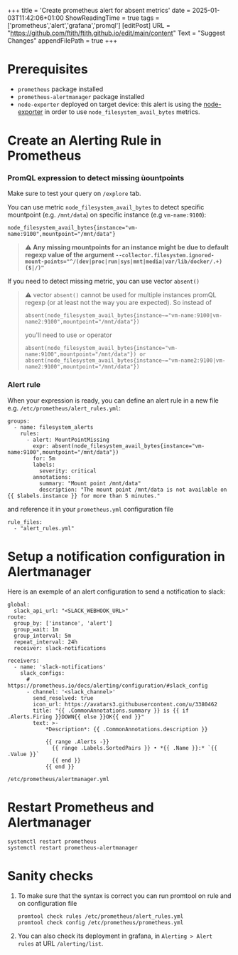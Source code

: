 +++
title = 'Create prometheus alert for absent metrics'
date = 2025-01-03T11:42:06+01:00
ShowReadingTime = true
tags = ['prometheus','alert','grafana','promql']
[editPost]
URL = "https://github.com/ftith/ftith.github.io/edit/main/content"
Text = "Suggest Changes"
appendFilePath = true
+++

# Prerequisites
- `prometheus` package installed
- `prometheus-alertmanager` package installed
- `node-exporter` deployed on target device: this alert is using the [node-exporter](https://github.com/prometheus/node_exporter) in order to use `node_filesystem_avail_bytes` metrics.

# Create an Alerting Rule in Prometheus

### PromQL expression to detect missing ùountpoints
Make sure to test your query on `/explore` tab. 

You can use metric `node_filesystem_avail_bytes` to detect specific mountpoint (e.g. `/mnt/data`) on specific instance (e.g `vm-name:9100`):
```
node_filesystem_avail_bytes{instance="vm-name:9100",mountpoint="/mnt/data"}
```
> **⚠ Any missing mountpoints for an instance might be due to default regexp value of the argument `--collector.filesystem.ignored-mount-points="^/(dev|proc|run|sys|mnt|media|var/lib/docker/.+)($|/)"`** 

If you need to detect missing metric, you can use vector `absent()`

> ⚠ vector `absent()` cannot be used for multiple instances promQL regexp (or at least not the way you are expected). 
> So instead of 
> ```
> absent(node_filesystem_avail_bytes{instance~="vm-name:9100|vm-name2:9100",mountpoint="/mnt/data"})
> ```
> you'll need to use `or` operator
> ```
> absent(node_filesystem_avail_bytes{instance="vm-name:9100",mountpoint="/mnt/data"}) or absent(node_filesystem_avail_bytes{instance~="vm-name2:9100|vm-name2:9100",mountpoint="/mnt/data"})
> ```

### Alert rule
When your expression is ready, you can define an alert rule in a new file e.g. `/etc/prometheus/alert_rules.yml`:
```
groups:
  - name: filesystem_alerts
    rules:
      - alert: MountPointMissing
        expr: absent(node_filesystem_avail_bytes{instance="vm-name:9100",mountpoint="/mnt/data"})
        for: 5m
        labels:
          severity: critical
        annotations:
          summary: "Mount point /mnt/data"
          description: "The mount point /mnt/data is not available on {{ $labels.instance }} for more than 5 minutes."
```

and reference it in your `prometheus.yml` configuration file
```
rule_files:
  - "alert_rules.yml"
```

# Setup a notification configuration in Alertmanager
Here is an exemple of an alert configuration to send a notification to slack:
```
global:
  slack_api_url: "<SLACK_WEBHOOK_URL>"
route:
  group_by: ['instance', 'alert']
  group_wait: 1m
  group_interval: 5m
  repeat_interval: 24h
  receiver: slack-notifications

receivers:
  - name: 'slack-notifications'
    slack_configs:
      # https://prometheus.io/docs/alerting/configuration/#slack_config
      - channel: '<slack_channel>'
        send_resolved: true
        icon_url: https://avatars3.githubusercontent.com/u/3380462
        title: "{{ .CommonAnnotations.summary }} is {{ if .Alerts.Firing }}DOWN{{ else }}OK{{ end }}"
        text: >-
            *Description*: {{ .CommonAnnotations.description }}
            
            {{ range .Alerts -}}
              {{ range .Labels.SortedPairs }} • *{{ .Name }}:* `{{ .Value }}`
              {{ end }}
            {{ end }}
```
`/etc/prometheus/alertmanager.yml`

# Restart Prometheus and Alertmanager 
```
systemctl restart prometheus
systemctl restart prometheus-alertmanager
```



# Sanity checks
1. To make sure that the syntax is correct you can run promtool on rule and on configuration file
    ```
    promtool check rules /etc/prometheus/alert_rules.yml
    promtool check config /etc/prometheus/prometheus.yml
    ```
1. You can also check its deployment in grafana,  in `Alerting > Alert rules` at URL `/alerting/list`.
